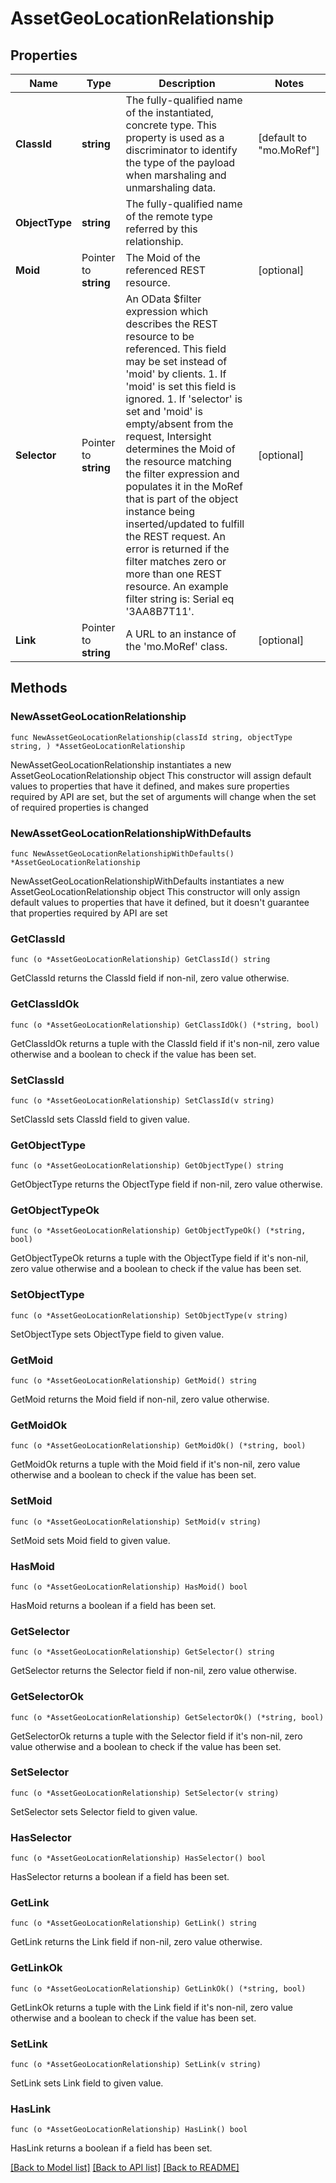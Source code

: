 # AssetGeoLocationRelationship

## Properties

Name | Type | Description | Notes
------------ | ------------- | ------------- | -------------
**ClassId** | **string** | The fully-qualified name of the instantiated, concrete type. This property is used as a discriminator to identify the type of the payload when marshaling and unmarshaling data. | [default to "mo.MoRef"]
**ObjectType** | **string** | The fully-qualified name of the remote type referred by this relationship. | 
**Moid** | Pointer to **string** | The Moid of the referenced REST resource. | [optional] 
**Selector** | Pointer to **string** | An OData $filter expression which describes the REST resource to be referenced. This field may be set instead of &#39;moid&#39; by clients. 1. If &#39;moid&#39; is set this field is ignored. 1. If &#39;selector&#39; is set and &#39;moid&#39; is empty/absent from the request, Intersight determines the Moid of the resource matching the filter expression and populates it in the MoRef that is part of the object instance being inserted/updated to fulfill the REST request. An error is returned if the filter matches zero or more than one REST resource. An example filter string is: Serial eq &#39;3AA8B7T11&#39;. | [optional] 
**Link** | Pointer to **string** | A URL to an instance of the &#39;mo.MoRef&#39; class. | [optional] 

## Methods

### NewAssetGeoLocationRelationship

`func NewAssetGeoLocationRelationship(classId string, objectType string, ) *AssetGeoLocationRelationship`

NewAssetGeoLocationRelationship instantiates a new AssetGeoLocationRelationship object
This constructor will assign default values to properties that have it defined,
and makes sure properties required by API are set, but the set of arguments
will change when the set of required properties is changed

### NewAssetGeoLocationRelationshipWithDefaults

`func NewAssetGeoLocationRelationshipWithDefaults() *AssetGeoLocationRelationship`

NewAssetGeoLocationRelationshipWithDefaults instantiates a new AssetGeoLocationRelationship object
This constructor will only assign default values to properties that have it defined,
but it doesn't guarantee that properties required by API are set

### GetClassId

`func (o *AssetGeoLocationRelationship) GetClassId() string`

GetClassId returns the ClassId field if non-nil, zero value otherwise.

### GetClassIdOk

`func (o *AssetGeoLocationRelationship) GetClassIdOk() (*string, bool)`

GetClassIdOk returns a tuple with the ClassId field if it's non-nil, zero value otherwise
and a boolean to check if the value has been set.

### SetClassId

`func (o *AssetGeoLocationRelationship) SetClassId(v string)`

SetClassId sets ClassId field to given value.


### GetObjectType

`func (o *AssetGeoLocationRelationship) GetObjectType() string`

GetObjectType returns the ObjectType field if non-nil, zero value otherwise.

### GetObjectTypeOk

`func (o *AssetGeoLocationRelationship) GetObjectTypeOk() (*string, bool)`

GetObjectTypeOk returns a tuple with the ObjectType field if it's non-nil, zero value otherwise
and a boolean to check if the value has been set.

### SetObjectType

`func (o *AssetGeoLocationRelationship) SetObjectType(v string)`

SetObjectType sets ObjectType field to given value.


### GetMoid

`func (o *AssetGeoLocationRelationship) GetMoid() string`

GetMoid returns the Moid field if non-nil, zero value otherwise.

### GetMoidOk

`func (o *AssetGeoLocationRelationship) GetMoidOk() (*string, bool)`

GetMoidOk returns a tuple with the Moid field if it's non-nil, zero value otherwise
and a boolean to check if the value has been set.

### SetMoid

`func (o *AssetGeoLocationRelationship) SetMoid(v string)`

SetMoid sets Moid field to given value.

### HasMoid

`func (o *AssetGeoLocationRelationship) HasMoid() bool`

HasMoid returns a boolean if a field has been set.

### GetSelector

`func (o *AssetGeoLocationRelationship) GetSelector() string`

GetSelector returns the Selector field if non-nil, zero value otherwise.

### GetSelectorOk

`func (o *AssetGeoLocationRelationship) GetSelectorOk() (*string, bool)`

GetSelectorOk returns a tuple with the Selector field if it's non-nil, zero value otherwise
and a boolean to check if the value has been set.

### SetSelector

`func (o *AssetGeoLocationRelationship) SetSelector(v string)`

SetSelector sets Selector field to given value.

### HasSelector

`func (o *AssetGeoLocationRelationship) HasSelector() bool`

HasSelector returns a boolean if a field has been set.

### GetLink

`func (o *AssetGeoLocationRelationship) GetLink() string`

GetLink returns the Link field if non-nil, zero value otherwise.

### GetLinkOk

`func (o *AssetGeoLocationRelationship) GetLinkOk() (*string, bool)`

GetLinkOk returns a tuple with the Link field if it's non-nil, zero value otherwise
and a boolean to check if the value has been set.

### SetLink

`func (o *AssetGeoLocationRelationship) SetLink(v string)`

SetLink sets Link field to given value.

### HasLink

`func (o *AssetGeoLocationRelationship) HasLink() bool`

HasLink returns a boolean if a field has been set.


[[Back to Model list]](../README.md#documentation-for-models) [[Back to API list]](../README.md#documentation-for-api-endpoints) [[Back to README]](../README.md)


